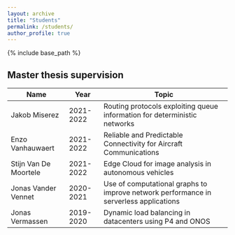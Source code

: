 ```yaml
---
layout: archive
title: "Students"
permalink: /students/
author_profile: true
---
```



{% include base_path %}

## Master thesis supervision

| Name                  | Year      | Topic                                                                                 |
|-----------------------|-----------|---------------------------------------------------------------------------------------|
| Jakob Miserez         | 2021-2022 | Routing protocols exploiting queue information for deterministic networks             |
| Enzo Vanhauwaert      | 2021-2022 | Reliable and Predictable Connectivity for Aircraft Communications                     |
| Stijn Van De Moortele | 2021-2022 | Edge Cloud for image analysis in autonomous vehicles                                  |
| Jonas Vander Vennet   | 2020-2021 | Use of computational graphs to improve network performance in serverless applications |
| Jonas Vermassen       | 2019-2020 | Dynamic load balancing in datacenters using P4 and ONOS                               |
